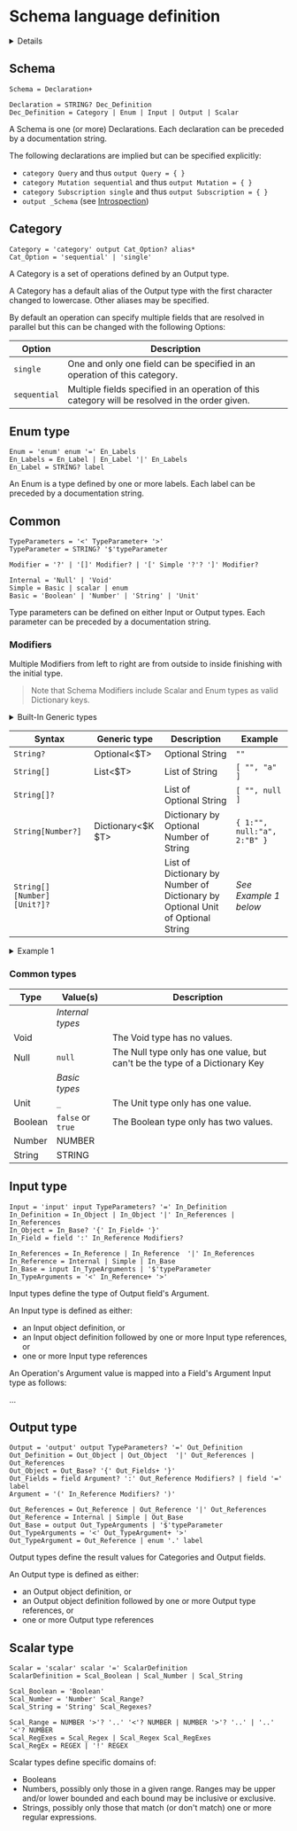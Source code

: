# Schema language definition

<details>

> See [Definition](Definition.md) on how to read the definition below

```BNF
Schema = Declaration+

Declaration = STRING? Dec_Definition
Dec_Definition = Category | Enum | Input | Output | Scalar


Category = 'category' output Cat_Option? alias*
Cat_Option = 'sequential' | 'single'


Enum = 'enum' enum '=' En_Labels
En_Labels = En_Label | En_Label '|' En_Labels
En_Label = STRING? label


TypeParameters = '<' TypeParameter+ '>'
TypeParameter = STRING? '$'typeParameter

Modifier = '?' | '[]' Modifier? | '[' Simple '?'? ']' Modifier?

Internal = 'Null' | 'Void' | 'Unit'
Simple = Basic | scalar | enum
Basic = 'Boolean' | 'Number' | 'String'


Input = 'input' input TypeParameters? '=' In_Definition
In_Definition = In_References | In_References '|' In_Object | In_Object
In_References = In_Reference | In_Reference  '|' In_References
In_Reference = Internal | Simple | In_Base

In_Object = In_Base? '{' In_Field+ '}'
In_Field = STRING? field ':' In_Reference Modifiers?
In_Base = input In_TypeArguments | '$'typeParameter
In_TypeArguments = '<' In_Reference+ '>'


Output = 'output' output TypeParameters? '=' Out_Definition
Out_Definition = Out_References | Out_References '|' Out_Object | Out_Object
Out_References = Out_Reference | Out_Reference '|' Out_References
Out_Reference = Internal | Simple | Out_Base

Out_Object = Out_Base? '{' Out_Fields+ '}'
Out_Fields = STRING? field Argument? ':' Out_Reference Modifiers?
Argument = '(' In_Reference Modifiers? ')'
Out_Base = output Out_TypeArguments | '$'typeParameter
Out_TypeArguments = '<' Out_Reference+ '>'


Scalar = 'scalar' scalar '=' ScalarDefinition
ScalarDefinition = Scal_Boolean | Scal_Number | Scal_String

Scal_Boolean = 'Boolean'
Scal_Number = 'Number' Scal_Range?
Scal_String = 'String' Scal_Regex?

Scal_Range = NUMBER '>'? '..' '<'? NUMBER | NUMBER '>'? '..' | '..' '<'? NUMBER
Scal_RegEx = '/' STRING '/'
```

</details>

## Schema

```BNF
Schema = Declaration+

Declaration = STRING? Dec_Definition
Dec_Definition = Category | Enum | Input | Output | Scalar
```

A Schema is one (or more) Declarations. Each declaration can be preceded by a documentation string.

The following declarations are implied but can be specified explicitly:

- `category Query` and thus `output Query = { }`
- `category Mutation sequential` and thus `output Mutation = { }`
- `category Subscription single` and thus `output Subscription = { }`
- `output _Schema` (see [Introspection](Introspection.md))

## Category

```BNF
Category = 'category' output Cat_Option? alias*
Cat_Option = 'sequential' | 'single'
```

A Category is a set of operations defined by an Output type.

A Category has a default alias of the Output type with the first character changed to lowercase. Other aliases may be specified.

By default an operation can specify multiple fields that are resolved in parallel but this can be changed with the following Options:

| Option       | Description                                                                                     |
| ------------ | ----------------------------------------------------------------------------------------------- |
| `single`     | One and only one field can be specified in an operation of this category.                       |
| `sequential` | Multiple fields specified in an operation of this category will be resolved in the order given. |

## Enum type

```BNF
Enum = 'enum' enum '=' En_Labels
En_Labels = En_Label | En_Label '|' En_Labels
En_Label = STRING? label
```

An Enum is a type defined by one or more labels. Each label can be preceded by a documentation string.

## Common

```BNF
TypeParameters = '<' TypeParameter+ '>'
TypeParameter = STRING? '$'typeParameter

Modifier = '?' | '[]' Modifier? | '[' Simple '?'? ']' Modifier?

Internal = 'Null' | 'Void'
Simple = Basic | scalar | enum
Basic = 'Boolean' | 'Number' | 'String' | 'Unit'
```

Type parameters can be defined on either Input or Output types. Each parameter can be preceded by a documentation string.

### Modifiers

Multiple Modifiers from left to right are from outside to inside finishing with the initial type.

> Note that Schema Modifiers include Scalar and Enum types as valid Dictionary keys.

<details>
<summary>Built-In Generic types</summary>

Modifiers are equivalent to predefined generic Input and Output types as follows:

```gql
"$T?"
generic Optional<$T> = $T | Null

"$T[]"
generic List<$T> = $T[]  # Yes, I know this is recursive

"$T[$K]"
generic Dictionary<$K $T> = { $K : $T }  # Yes, I know this isn't strictly legal GraphQL-plus

generic Map<$T> = Dictionary<String $T>

generic Array<$T> = Dictionary<Number $T>

generic IfElse<$T> = Dictionary<Boolean $T>

generic Object = Map<Object>

generic Set<$K> = Dictionary<$K Unit>

generic Mask<$K> = Dictionary<$K Boolean>
```

These Generic types are the Input types if `$T` is an Input type and Output types if `$T` is an Output type.

`Set`, `Object` and `Mask` are both Input and Output types.

</details>

| Syntax                     | Generic type      | Description                                                                          | Example                     |
| -------------------------- | ----------------- | ------------------------------------------------------------------------------------ | --------------------------- |
| `String?`                  | Optional<$T>      | Optional String                                                                      | `""`                        |
| `String[]`                 | List<$T>          | List of String                                                                       | `[ "", "a" ]`               |
| `String[]?`                |                   | List of Optional String                                                              | `[ "", null ]`              |
| `String[Number?]`          | Dictionary<$K $T> | Dictionary by Optional Number of String                                              | `{ 1:"", null:"a", 2:"B" }` |
| `String[][Number][Unit?]?` |                   | List of Dictionary by Number of <br/> Dictionary by Optional Unit of Optional String | _See Example 1 below_       |

<details>
<summary>Example 1</summary>

```js
[
  {
    0: { _: null, null: "a" },
    1: { _: "" },
  },
  {
    2: { null: "b" },
  },
];
```

</details>

### Common types

| Type    | Value(s)          | Description                                                                 |
| ------- | ----------------- | --------------------------------------------------------------------------- |
|         | _Internal types_  |
| Void    |                   | The Void type has no values.                                                |
| Null    | `null`            | The Null type only has one value, but can't be the type of a Dictionary Key |
|         | _Basic types_     |
| Unit    | `_`               | The Unit type only has one value.                                           |
| Boolean | `false` or `true` | The Boolean type only has two values.                                       |
| Number  | NUMBER            |                                                                             |
| String  | STRING            |                                                                             |

## Input type

```BNF
Input = 'input' input TypeParameters? '=' In_Definition
In_Definition = In_Object | In_Object '|' In_References | In_References
In_Object = In_Base? '{' In_Field+ '}'
In_Field = field ':' In_Reference Modifiers?

In_References = In_Reference | In_Reference  '|' In_References
In_Reference = Internal | Simple | In_Base
In_Base = input In_TypeArguments | '$'typeParameter
In_TypeArguments = '<' In_Reference+ '>'
```

Input types define the type of Output field's Argument.

An Input type is defined as either:

- an Input object definition, or
- an Input object definition followed by one or more Input type references, or
- one or more Input type references

An Operation's Argument value is mapped into a Field's Argument Input type as follows:

...

## Output type

```BNF
Output = 'output' output TypeParameters? '=' Out_Definition
Out_Definition = Out_Object | Out_Object  '|' Out_References | Out_References
Out_Object = Out_Base? '{' Out_Fields+ '}'
Out_Fields = field Argument? ':' Out_Reference Modifiers? | field '=' label
Argument = '(' In_Reference Modifiers? ')'

Out_References = Out_Reference | Out_Reference '|' Out_References
Out_Reference = Internal | Simple | Out_Base
Out_Base = output Out_TypeArguments | '$'typeParameter
Out_TypeArguments = '<' Out_TypeArgument+ '>'
Out_TypeArgument = Out_Reference | enum '.' label
```

Output types define the result values for Categories and Output fields.

An Output type is defined as either:

- an Output object definition, or
- an Output object definition followed by one or more Output type references, or
- one or more Output type references

## Scalar type

```BNF
Scalar = 'scalar' scalar '=' ScalarDefinition
ScalarDefinition = Scal_Boolean | Scal_Number | Scal_String

Scal_Boolean = 'Boolean'
Scal_Number = 'Number' Scal_Range?
Scal_String = 'String' Scal_Regexes?

Scal_Range = NUMBER '>'? '..' '<'? NUMBER | NUMBER '>'? '..' | '..' '<'? NUMBER
Scal_RegExes = Scal_Regex | Scal_Regex Scal_RegExes
Scal_RegEx = REGEX | '!' REGEX
```

Scalar types define specific domains of:

- Booleans
- Numbers, possibly only those in a given range. Ranges may be upper and/or lower bounded and each bound may be inclusive or exclusive.
- Strings, possibly only those that match (or don't match) one or more regular expressions.
